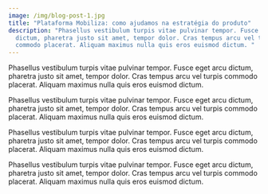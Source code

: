 ```yaml
---
image: /img/blog-post-1.jpg
title: "Plataforma Mobiliza: como ajudamos na estratégia do produto"
description: "Phasellus vestibulum turpis vitae pulvinar tempor. Fusce eget arcu
  dictum, pharetra justo sit amet, tempor dolor. Cras tempus arcu vel turpis
  commodo placerat. Aliquam maximus nulla quis eros euismod dictum. "
---
```

Phasellus vestibulum turpis vitae pulvinar tempor. Fusce eget arcu dictum, pharetra justo sit amet, tempor dolor. Cras tempus arcu vel turpis commodo placerat. Aliquam maximus nulla quis eros euismod dictum. 

Phasellus vestibulum turpis vitae pulvinar tempor. Fusce eget arcu dictum, pharetra justo sit amet, tempor dolor. Cras tempus arcu vel turpis commodo placerat. Aliquam maximus nulla quis eros euismod dictum. 

Phasellus vestibulum turpis vitae pulvinar tempor. Fusce eget arcu dictum, pharetra justo sit amet, tempor dolor. Cras tempus arcu vel turpis commodo placerat. Aliquam maximus nulla quis eros euismod dictum. 

Phasellus vestibulum turpis vitae pulvinar tempor. Fusce eget arcu dictum, pharetra justo sit amet, tempor dolor. Cras tempus arcu vel turpis commodo placerat. Aliquam maximus nulla quis eros euismod dictum.